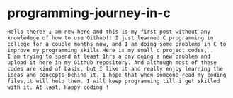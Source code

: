 # programming-journey-in-c
    Hello there! I am new here and this is my first post without any knowledege of how to use Github!! I just learned C programming in college for a couple months now, and I am doing some problems in C to improve my programming skills.Here is my small c project codes, . 
    I am trying to spend at least 1hrs a day doing a new problem and upload it here in my Github repository. And although most of these codes are kind of basic, but I like it and really enjoy learning the ideas and concepts behind it. I hope that when someone read my coding files,it will help them. I will keep programming till i get skilled with it. At last, Happy coding !
